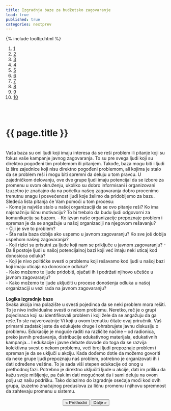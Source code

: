 ```yaml
---
title: Izgradnja baze za budžetsko zagovaranje
lead: true
published: true
categories: nextprev                        
---
```

{% include tooltip.html %}
<ol class="progtrckr" data-progtrckr-steps="11">
    <a href="{{site.baseurl}}/stranice/uvod/" >
    <li class="progtrckr-done red-tooltip add-tooltip" data-toggle="tooltip" data-placement="bottom"  data-original-title="Uvod">1 </li> </a>
    <a href="{{site.baseurl}}/stranice/definisanje-budzetskog-zastupanja-i-uloga-civilnog-drustva/">
    <li class="progtrckr-done red-tooltip add-tooltip" data-toggle="tooltip" data-placement="bottom"  data-original-title="Definisanje budžetskog zastupanja i uloga civilnog društva">2 </li> </a>
    <a href="{{site.baseurl}}/stranice/definicije-osnovnih-pojmova/" >
    <li class="progtrckr-done red-tooltip add-tooltip" data-toggle="tooltip" data-placement="bottom"  data-original-title="Definicije osnonih pojmova">3 </li> </a>
    <a href="{{site.baseurl}}/stranice/institucionalni-okvir-i-nadleznosti-lokalne-samouprave/">
    <li class="progtrckr-done red-tooltip add-tooltip" data-toggle="tooltip" data-placement="bottom"  data-original-title="Institucionalni okvir i nadležnosti lokalne samouprave">4 </li> </a>
    <a href="{{site.baseurl}}/stranice/analiza-budzeta/">
    <li class="progtrckr-done red-tooltip add-tooltip" data-toggle="tooltip" data-placement="bottom"  data-original-title="Analiza Budgžeta">5 </li> </a>
    <a href="{{site.baseurl}}/stranice/kako-izabrati-problem/">
    <li class="progtrckr-done red-tooltip add-tooltip" data-toggle="tooltip" data-placement="bottom"  data-original-title="Kako izabrati problem">6 </li> </a>
    <a href="{{site.baseurl}}/stranice/analiza-aktera/" >
    <li class="progtrckr-done red-tooltip add-tooltip" data-toggle="tooltip" data-placement="bottom"  data-original-title="Analiza aktera">7 </li> </a>
    <a href="{{site.baseurl}}/stranice/2-pretpostavke-i-6-hipoteza-budzetskog-zagovaranja/">
    <li class="progtrckr-done red-tooltip add-tooltip" data-toggle="tooltip" data-placement="bottom"  data-original-title="2 pretpostavke i 6 hipoteza budžetskog zagovaranja">8 </li> </a>
    <a href="{{site.baseurl}}/stranice/izgradnja-baze-za-budzetsko-zagovaranje/">
    <li class="progtrckr-done red-tooltip add-tooltip" data-toggle="tooltip" data-placement="bottom"  data-original-title="Izgradnja baze za budžetsko zagovaranje">9</li> </a>
    <a href="{{site.baseurl}}/stranice/kampanja/">
    <li class="progtrckr-todo red-tooltip add-tooltip" data-toggle="tooltip" data-placement="bottom" data-original-title="Kampanja">10</li> </a>
</ol>
<br/><br/>

<h1 class="post-title">{{ page.title }}</h1>

<br/>

<div class="justify">
Vaša baza su oni ljudi koji imaju interesa da se reši problem ili pitanje koji su fokus vaše kampanje javnog zagovaranja. To su pre svega ljudi koji su direktno pogođeni tim problemom ili pitanjem. Takođe, baza mogu biti i ljudi iz šire zajednice koji nisu direktno pogođeni problemom, ali kojima je stalo da se problem reši i mogu biti spremni da deluju u tom pravcu. U zajedničkom delovanju, ove dve grupe ljudi imaju potencijal da se izbore za promenu u svom okruženju, ukoliko su dobro informisani i organizovani
<br/>
Izuzetno je značajno da na početku našeg zagovaranja dobro procenimo trenutnu snagu i posvećenost ljudi koje želimo da pridobijemo za bazu. Sledeća lista pitanja će Vam pomoći u tom procesu:
<br/>
- Kome je najviše stalo u našoj organizaciji da se ovo pitanje reši? Ko ima najsnažniju ličnu motivaciju? To bi trebalo da budu ljudi odgovorni za komunikaciju sa bazom.
- Ko izvan naše organizacije prepoznaje problem i spreman je da se angažuje u našoj organizaciji na njegovom rešavanju?<br/>
- Čiji je sve to problem?<br/>
- Šta naša baza dobija ako uspemo u javnom zagovaranju? Ko sve još dobija uspehom našeg zagovaranja?<br/>
- Koji rizici su prisutni za ljude koji nam se priključe u javnom zagovaranju?
- Da li postoje ljudi u našoj potencijalnoj bazi koji već imaju neki uticaj kod donosioca odluka?<br/>
- Koji je nivo političke svesti o problemu koji rešavamo kod ljudi u našoj bazi koji imaju uticaja na donosioce odluka?<br/>
- Kako možemo te ljude pridobiti, ojačati ih i podržati njihovo učešće u javnom zagovaranju?<br/>
- Kako možemo te ljude uključiti u procese donošenja odluka u našoj organizaciji u vezi rada na javnom zagovaranju?<br/> <br/>
<b>Logika izgradnje baze</b>
<br/>
Svaka akcija  ima polazište u svesti pojedinca da se neki problem mora rešiti. To je nivo individualne svesti o nekom problemu. Neretko, reč je o grupi pojedinaca koji su identifikovali problem i koji žele da se angažuju da ga reše.To ste najverovatnije Vi koji u ovom trenutku čitate ovaj priručnik.
Vaš primarni zadatak jeste da edukujete druge i ohrabrujete javnu diskusiju o problemu. Edukacije je moguće raditi na različite načine – od radionica, preko javnih predavanja, distribucije edukativnog materijala, edukativnih kampanja... I edukacije i javne debate dovode do toga da se razvija kolektivna svest o nekom problemu, veći broj ljudi prepoznaje problem i spreman je da se uključi u akciju.
Kada dođemo dotle da možemo govoriti da neke grupe ljudi prepoznaju naš problem, potrebno je organizovati ih i dati određene veštine. To je sada viši stepen edukacije od onog u prethodnoj fazi. Potrebno je direktno uključiti ljude u akcije, dati im priliku da kažu svoje mišljenje, pa čak im dati mogućnost da i sami deluju na ovom polju uz našu podršku. Tako dolazimo do izgradnje osećaja moći kod ovih grupa, izuzetno značajnog preduslova za ličnu promenu i njihovu spremnost da zahtevaju promenu u sistemu. <br/> </div>


<br/>

<div align="center">
    <button id="prev"> « Prethodni</button>
    <button id="next">Dalje » </button> 
</div>